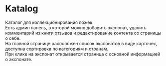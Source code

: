 # Katalog
Каталог для коллекционирования ложек<br>
Есть админ панель, в которой можно добавить экспонат, удалить комментарий из книги отзывов и редактирование контента со страницы о себе.<br>
На главной странице расположен список экспонатов в виде карточек, доступна сортировка по категориям и странам.<br>
При клике на экспонат открывается страница с основной информацией о экспонате.
